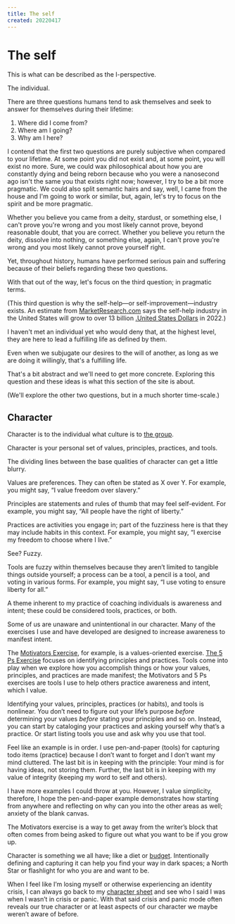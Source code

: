 ```yaml
---
title: The self
created: 20220417
---
```


# The self

This is what can be described as the I-perspective.

The individual.

There are three questions humans tend to ask themselves and seek to answer for themselves during their lifetime:

1. Where did I come from?
2. Where am I going?
3. Why am I here?

I contend that the first two questions are purely subjective when compared to your lifetime. At some point you did not exist and, at some point, you will exist no more. Sure, we could wax philosophical about how you are constantly dying and being reborn because who you were a nanosecond ago isn't the same you that exists right now; however, I try to be a bit more pragmatic. We could also split semantic hairs and say, well, I came from the house and I'm going to work or similar, but, again, let's try to focus on the spirit and be more pragmatic.

Whether you believe you came from a deity, stardust, or something else, I can't prove you're wrong and you most likely cannot prove, beyond reasonable doubt, that you are correct. Whether you believe you return the deity, dissolve into nothing, or something else, again, I can't prove you're wrong and you most likely cannot prove yourself right.

Yet, throughout history, humans have performed serious pain and suffering because of their beliefs regarding these two questions.

With that out of the way, let's focus on the third question; in pragmatic terms.

(This third question is why the self-help—or self-improvement—industry exists. An estimate from [MarketResearch.com](https://blog.marketresearch.com/the-10-billion-self-improvement-market-adjusts-to-new-generation) says the self-help industry in the United States will grow to over 13 billion [.United States Dollars](USD) in 2022.)

I haven't met an individual yet who would deny that, at the highest level, they are here to lead a fulfilling life as defined by them.

Even when we subjugate our desires to the will of another, as long as we are doing it willingly, that's a fulfilling life.

That's a bit abstract and we'll need to get more concrete. Exploring this question and these ideas is what this section of the site is about.

(We'll explore the other two questions, but in a much shorter time-scale.)

## Character

Character is to the individual what culture is to [the group](/essays-and-editorials/the-group/).

Character is your personal set of values, principles, practices, and tools.

The dividing lines between the base qualities of character can get a little blurry.

Values are preferences. They can often be stated as X over Y. For example, you might say, “I value freedom over slavery.”

Principles are statements and rules of thumb that may feel self-evident. For example, you might say, “All people have the right of liberty.”

Practices are activities you engage in; part of the fuzziness here is that they may include habits in this context. For example, you might say, “I exercise my freedom to choose where I live.”

See? Fuzzy.

Tools are fuzzy within themselves because they aren’t limited to tangible things outside yourself; a process can be a tool, a pencil is a tool, and voting in various forms. For example, you might say, “I use voting to ensure liberty for all.”

A theme inherent to my practice of coaching individuals is awareness and intent; these could be considered tools, practices, or both.

Some of us are unaware and unintentional in our character. Many of the exercises I use and have developed are designed to increase awareness to manifest intent.

The [Motivators Exercise](/essays-and-editorials/motivators/), for example, is a values-oriented exercise. [The 5 Ps Exercise](/essays-and-editorials/the-5-ps/) focuses on identifying principles and practices. Tools come into play when we explore how you accomplish things or how your values, principles, and practices are made manifest; the Motivators and 5 Ps exercises are tools I use to help others practice awareness and intent, which I value.

Identifying your values, principles, practices (or habits), and tools is nonlinear. You don’t need to figure out your life’s purpose *before* determining your values *before* stating your principles and so on. Instead, you can start by cataloging your practices and asking yourself why that’s a practice. Or start listing tools you use and ask why you use that tool.

Feel like an example is in order. I use pen-and-paper (tools) for capturing todo items (practice) because I don’t want to forget and I don’t want my mind cluttered. The last bit is in keeping with the principle: Your mind is for having ideas, not storing them. Further, the last bit is in keeping with my value of integrity (keeping my word to self and others).

I have more examples I could throw at you. However, I value simplicity, therefore, I hope the pen-and-paper example demonstrates how starting from anywhere and reflecting on why can you into the other areas as well; anxiety of the blank canvas.

The Motivators exercise is a way to get away from the writer’s block that often comes from being asked to figure out what you want to be if you grow up.

Character is something we all have; like a diet or [budget](/essays-and-editorials/finances/budgeting/). Intentionally defining and capturing it can help you find your way in dark spaces; a North Star or flashlight for who you are and want to be.

When I feel like I’m losing myself or otherwise experiencing an identity crisis, I can always go back to my [character sheet](/about/) and see who I said I was when I wasn’t in crisis or panic. With that said crisis and panic mode often reveals our true character or at least aspects of our character we maybe weren’t aware of before.
